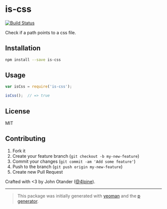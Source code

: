 # is-css

[![Build Status](https://secure.travis-ci.org/johnotander/is-css.png?branch=master)](https://travis-ci.org/johnotander/is-css)

Check if a path points to a css file.

## Installation

```bash
npm install --save is-css
```

## Usage

```javascript
var isCss = require('is-css');

isCss();  // => true
```

## License

MIT

## Contributing

1. Fork it
2. Create your feature branch (`git checkout -b my-new-feature`)
3. Commit your changes (`git commit -am 'Add some feature'`)
4. Push to the branch (`git push origin my-new-feature`)
5. Create new Pull Request

Crafted with <3 by John Otander ([@4lpine](https://twitter.com/4lpine)).

***

> This package was initially generated with [yeoman](http://yeoman.io) and the [p generator](https://github.com/johnotander/generator-p.git).
